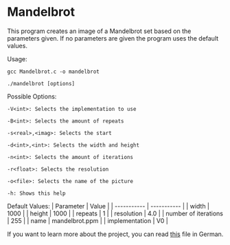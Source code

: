 # Mandelbrot
This program creates an image of a Mandelbrot set based on the parameters given. If no parameters are given the program uses the default values.

Usage: 
```
gcc Mandelbrot.c -o mandelbrot
```

```
./mandelbrot [options]
```

Possible Options:
```
-V<int>: Selects the implementation to use

-B<int>: Selects the amount of repeats

-s<real>,<imag>: Selects the start

-d<int>,<int>: Selects the width and height

-n<int>: Selects the amount of iterations

-r<float>: Selects the resolution

-o<file>: Selects the name of the picture

-h: Shows this help
```

Default Values:
| Parameter             | Value          |
| -----------           | -----------    |
| width                 | 1000           |
| height                | 1000           |
| repeats               | 1              |
| resolution            | 4.0            |
| number of iterations  | 255            |
| name                  | mandelbrot.ppm |
| implementation        | V0             |

If you want to learn more about the project, you can read [this]() file in German.
